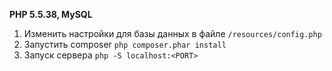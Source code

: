 **PHP 5.5.38, MySQL**

1. Изменить настройки для базы данных в файле `/resources/config.php`
2. Запустить composer `php composer.phar install`
3. Запуск сервера `php -S localhost:<PORT>`


